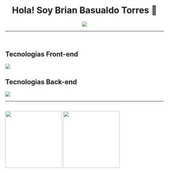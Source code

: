 <div align="center">
  <h1> Hola! Soy Brian Basualdo Torres 👋</h1>
  <img src="https://i.postimg.cc/MTsWg9Ww/Formas-Coloridas-Encabezado-Banner.png">
</div>

<hr></hr>
<br>
<h2 dir="auto" class="anchor">Tecnologias Front-end</h2>
<div >
<p align="left" dir="auto">
  <a href="https://skillicons.dev" class="anchor">
    <img src="https://skillicons.dev/icons?i=html,css,javascript,bootstrap,react"/>
  </a>
</p>
</div>
<h2 dir="auto" class="anchor">Tecnologias Back-end</h2>
<div>
<p align="left" dir="auto">
  <a href="https://skillicons.dev" class="anchor">
    <img src="https://skillicons.dev/icons?i=py,nodejs,express,mongodb,mysql,java,maven,hibernate,git,spring"/>
  </a>
</p>
</div>
<hr></hr>
<br>
<div> 
<img height="180em" src="https://github-readme-stats.vercel.app/api?username=brianbasualdot&show_icons=true&theme=cobalt"/>
<img height="180em" src="https://github-readme-stats.vercel.app/api/top-langs/?username=brianbasualdot&layout=compact&theme=cobalt"/>
</div>
